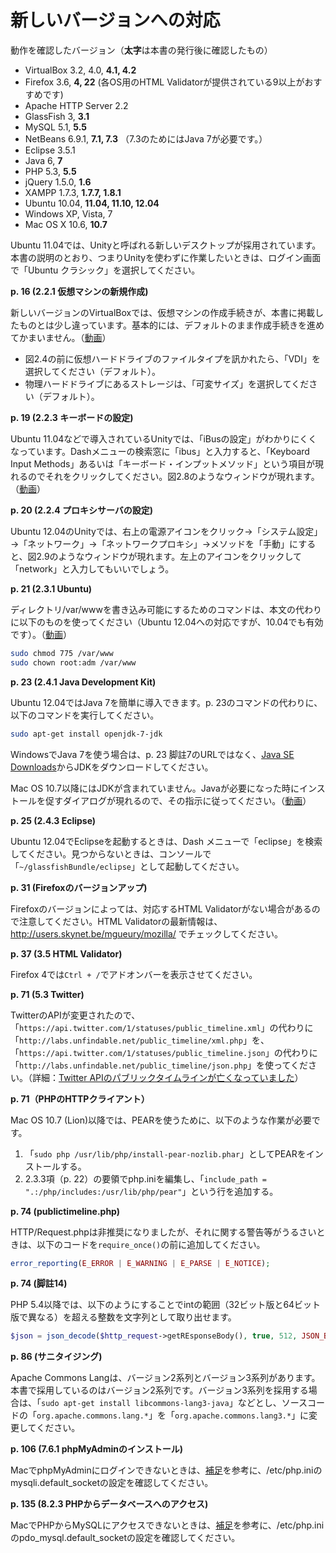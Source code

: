 # 新しいバージョンへの対応

動作を確認したバージョン（**太字**は本書の発行後に確認したもの）

* VirtualBox 3.2, 4.0, **4.1, 4.2**
* Firefox 3.6, **4, 22** (各OS用のHTML Validatorが提供されている9以上がおすすめです)
* Apache HTTP Server 2.2
* GlassFish 3, **3.1**
* MySQL 5.1, **5.5**
* NetBeans 6.9.1, **7.1, 7.3** （7.3のためにはJava 7が必要です。）
* Eclipse 3.5.1
* Java 6, **7**
* PHP 5.3, **5.5**
* jQuery 1.5.0, **1.6**
* XAMPP 1.7.3, **1.7.7, 1.8.1**
* Ubuntu 10.04, **11.04, 11.10, 12.04**
* Windows XP, Vista, 7
* Mac OS X 10.6, **10.7**

Ubuntu 11.04では、Unityと呼ばれる新しいデスクトップが採用されています。本書の説明のとおり、つまりUnityを使わずに作業したいときは、ログイン画面で「Ubuntu クラシック」を選択してください。

**p. 16 (2.2.1 仮想マシンの新規作成)**

新しいバージョンのVirtualBoxでは、仮想マシンの作成手続きが、本書に掲載したものとは少し違っています。基本的には、デフォルトのまま作成手続きを進めてかまいません。（[動画](http://youtu.be/HMGZSxsU_CQ)）

* 図2.4の前に仮想ハードドライブのファイルタイプを訊かれたら、「VDI」を選択してください（デフォルト）。
* 物理ハードドライブにあるストレージは、「可変サイズ」を選択してください（デフォルト）。

**p. 19 (2.2.3 キーボードの設定)**

Ubuntu 11.04などで導入されているUnityでは、「iBusの設定」がわかりにくくなっています。Dashメニューの検索窓に「ibus」と入力すると、「Keyboard Input Methods」あるいは「キーボード・インプットメソッド」という項目が現れるのでそれをクリックしてください。図2.8のようなウィンドウが現れます。（[動画](http://youtu.be/nZZJxYX-FHk)）

**p. 20 (2.2.4 プロキシサーバの設定)**

Ubuntu 12.04のUnityでは、右上の電源アイコンをクリック→「システム設定」→「ネットワーク」→「ネットワークプロキシ」→メソッドを「手動」にすると、図2.9のようなウィンドウが現れます。左上のアイコンをクリックして「network」と入力してもいいでしょう。

**p. 21 (2.3.1 Ubuntu)**

ディレクトリ/var/wwwを書き込み可能にするためのコマンドは、本文の代わりに以下のものを使ってください（Ubuntu 12.04への対応ですが、10.04でも有効です）。（[動画](http://youtu.be/LBU6ihgCEuk)）

```bash
sudo chmod 775 /var/www
sudo chown root:adm /var/www
```

**p. 23 (2.4.1 Java Development Kit)**

Ubuntu 12.04ではJava 7を簡単に導入できます。p. 23のコマンドの代わりに、以下のコマンドを実行してください。

```bash
sudo apt-get install openjdk-7-jdk
```

WindowsでJava 7を使う場合は、p. 23 脚註7のURLではなく、[Java SE Downloads](http://www.oracle.com/technetwork/java/javase/downloads/index.html)からJDKをダウンロードしてください。

Mac OS 10.7以降にはJDKが含まれていません。Javaが必要になった時にインストールを促すダイアログが現れるので、その指示に従ってください。（[動画](http://youtu.be/36R485Rul7I)）

**p. 25 (2.4.3 Eclipse)**

Ubuntu 12.04でEclipseを起動するときは、Dash メニューで「eclipse」を検索してください。見つからないときは、コンソールで「`~/glassfishBundle/eclipse`」として起動してください。

**p. 31 (Firefoxのバージョンアップ)**

Firefoxのバージョンによっては、対応するHTML Validatorがない場合があるので注意してください。HTML Validatorの最新情報は、http://users.skynet.be/mgueury/mozilla/ でチェックしてください。

**p. 37 (3.5 HTML Validator)**

Firefox 4では`Ctrl + /`でアドオンバーを表示させてください。

**p. 71 (5.3 Twitter)**

TwitterのAPIが変更されたので、「`https://api.twitter.com/1/statuses/public_timeline.xml`」の代わりに「`http://labs.unfindable.net/public_timeline/xml.php`」を、「`https://api.twitter.com/1/statuses/public_timeline.json`」の代わりに「`http://labs.unfindable.net/public_timeline/json.php`」を使ってください。（詳細：[Twitter APIのパブリックタイムラインが亡くなっていました](http://blog.unfindable.net/archives/5603)）

**p. 71（PHPのHTTPクライアント）**

Mac OS 10.7 (Lion)以降では、PEARを使うために、以下のような作業が必要です。

1. 「`sudo php /usr/lib/php/install-pear-nozlib.phar`」としてPEARをインストールする。
1. 2.3.3項（p. 22）の要領でphp.iniを編集し、「`include_path = ".:/php/includes:/usr/lib/php/pear"`」という行を追加する。

**p. 74 (publictimeline.php)**

HTTP/Request.phpは非推奨になりましたが、それに関する警告等がうるさいときは、以下のコードを`require_once()`の前に追加してください。

```PHP
error_reporting(E_ERROR | E_WARNING | E_PARSE | E_NOTICE);
```

**p. 74 (脚註14)**

PHP 5.4以降では、以下のようにすることでintの範囲（32ビット版と64ビット版で異なる）を超える整数を文字列として取り出せます。

```PHP
$json = json_decode($http_request->getREsponseBody(), true, 512, JSON_BIGINT_AS_STRING);
```

**p. 86 (サニタイジング)**

Apache Commons Langは、バージョン2系列とバージョン3系列があります。本書で採用しているのはバージョン2系列です。バージョン3系列を採用する場合は、「`sudo apt-get install libcommons-lang3-java`」などとし、ソースコードの「`org.apache.commons.lang.*`」を「`org.apache.commons.lang3.*`」に変更してください。

**p. 106 (7.6.1 phpMyAdminのインストール)**

MacでphpMyAdminにログインできないときは、[補足](https://github.com/taroyabuki/webbook2/blob/master/supplement.md)を参考に、/etc/php.iniのmysqli.default_socketの設定を確認してください。

**p. 135 (8.2.3 PHPからデータベースへのアクセス)**

MacでPHPからMySQLにアクセスできないときは、[補足](https://github.com/taroyabuki/webbook2/blob/master/supplement.md)を参考に、/etc/php.iniのpdo_mysql.default_socketの設定を確認してください。
